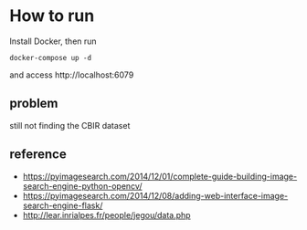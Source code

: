 # How to run
Install Docker, then run

```
docker-compose up -d
```

and access http://localhost:6079

## problem
still not finding the CBIR dataset

## reference
- https://pyimagesearch.com/2014/12/01/complete-guide-building-image-search-engine-python-opencv/
- https://pyimagesearch.com/2014/12/08/adding-web-interface-image-search-engine-flask/
- http://lear.inrialpes.fr/people/jegou/data.php
